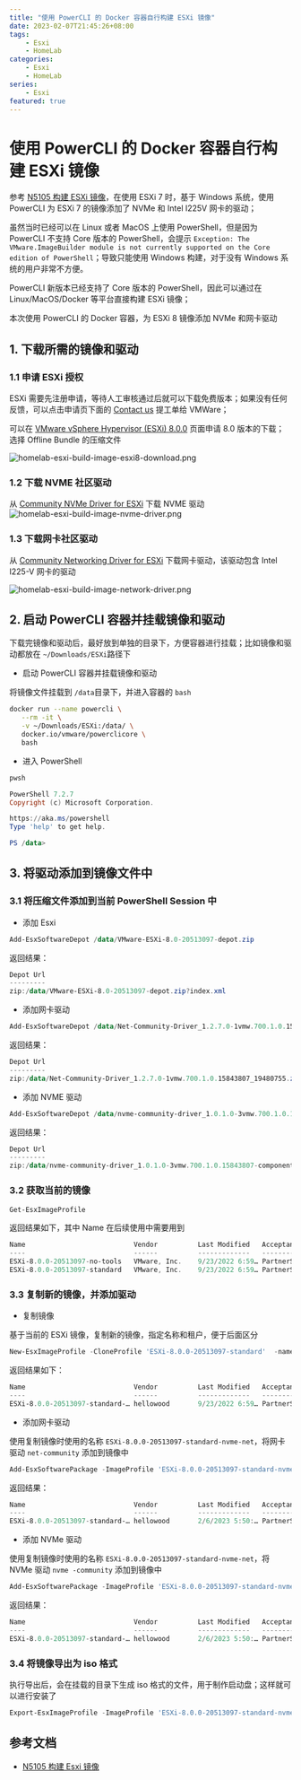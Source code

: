 ```yaml
---
title: "使用 PowerCLI 的 Docker 容器自行构建 ESXi 镜像"
date: 2023-02-07T21:45:26+08:00
tags:
    - Esxi
    - HomeLab
categories: 
    - Esxi
    - HomeLab
series: 
    - Esxi
featured: true  
---
```


# 使用 PowerCLI 的 Docker 容器自行构建 ESXi 镜像

参考 [N5105 构建 ESXi 镜像](https://helloworlde.github.io/2022/08/11/N5105-%E6%9E%84%E5%BB%BA-Esxi-%E9%95%9C%E5%83%8F/)，在使用 ESXi 7 时，基于 Windows 系统，使用 PowerCLI 为 ESXi 7 的镜像添加了 NVMe 和 Intel I225V 网卡的驱动；

虽然当时已经可以在 Linux 或者 MacOS 上使用 PowerShell，但是因为 PowerCLI 不支持 Core 版本的 PowerShell，会提示 `Exception: The VMware.ImageBuilder module is not currently supported on the Core edition of PowerShell`；导致只能使用 Windows 构建，对于没有 Windows 系统的用户非常不方便。

PowerCLI 新版本已经支持了 Core 版本的 PowerShell，因此可以通过在 Linux/MacOS/Docker 等平台直接构建 ESXi 镜像；

本次使用 PowerCLI 的 Docker 容器，为 ESXi 8 镜像添加 NVMe 和网卡驱动

## 1. 下载所需的镜像和驱动
 
### 1.1 申请 ESXi 授权

ESXi 需要先注册申请，等待人工审核通过后就可以下载免费版本；如果没有任何反馈，可以点击申请页下面的 [Contact us](https://www.vmware.com/support/us_support.html) 提工单给 VMWare；

可以在 [VMware vSphere Hypervisor (ESXi) 8.0.0](https://customerconnect.vmware.com/downloads/details?downloadGroup=ESXI800&productId=1345&rPId=99879) 页面申请 8.0 版本的下载；选择 Offline Bundle 的压缩文件

![homelab-esxi-build-image-esxi8-download.png](https://hellowoodes.oss-cn-beijing.aliyuncs.com/picture/homelab-esxi-build-image-esxi8-download.png)

### 1.2 下载 NVME 社区驱动

从 [Community NVMe Driver for ESXi](https://flings.vmware.com/community-nvme-driver-for-esxi) 下载 NVME 驱动
![homelab-esxi-build-image-nvme-driver.png](https://hellowoodes.oss-cn-beijing.aliyuncs.com/picture/homelab-esxi-build-image-nvme-driver.png)

### 1.3 下载网卡社区驱动

从 [Community Networking Driver for ESXi](https://flings.vmware.com/community-networking-driver-for-esxi) 下载网卡驱动，该驱动包含 Intel I225-V 网卡的驱动

![homelab-esxi-build-image-network-driver.png](https://hellowoodes.oss-cn-beijing.aliyuncs.com/picture/homelab-esxi-build-image-network-driver.png)

## 2. 启动 PowerCLI 容器并挂载镜像和驱动

下载完镜像和驱动后，最好放到单独的目录下，方便容器进行挂载；比如镜像和驱动都放在 `~/Downloads/ESXi`路径下

- 启动 PowerCLI 容器并挂载镜像和驱动

将镜像文件挂载到 `/data`目录下，并进入容器的 `bash` 

```bash
docker run --name powercli \
   --rm -it \
   -v ~/Downloads/ESXi:/data/ \
   docker.io/vmware/powerclicore \
   bash
```

- 进入 PowerShell 

```bash
pwsh
```

```powershell
PowerShell 7.2.7
Copyright (c) Microsoft Corporation.

https://aka.ms/powershell
Type 'help' to get help.

PS /data>
```

## 3. 将驱动添加到镜像文件中

### 3.1 将压缩文件添加到当前 PowerShell Session 中

- 添加 Esxi

```powershell
Add-EsxSoftwareDepot /data/VMware-ESXi-8.0-20513097-depot.zip
```

返回结果：

```powershell
Depot Url
---------
zip:/data/VMware-ESXi-8.0-20513097-depot.zip?index.xml
```

-  添加网卡驱动

```powershell
Add-EsxSoftwareDepot /data/Net-Community-Driver_1.2.7.0-1vmw.700.1.0.15843807_19480755.zip
```

返回结果：

```powershell
Depot Url
---------
zip:/data/Net-Community-Driver_1.2.7.0-1vmw.700.1.0.15843807_19480755.zip?index.xml
```

- 添加 NVME 驱动

```powershell
Add-EsxSoftwareDepot /data/nvme-community-driver_1.0.1.0-3vmw.700.1.0.15843807-component-18902434.zip
```

返回结果：

```powershell
Depot Url
---------
zip:/data/nvme-community-driver_1.0.1.0-3vmw.700.1.0.15843807-component-18902434.zip?index.xml
```

### 3.2 获取当前的镜像

```powershell
Get-EsxImageProfile
```

返回结果如下，其中 Name 在后续使用中需要用到

```powershell
Name                           Vendor          Last Modified   Acceptance Level
----                           ------          -------------   ----------------
ESXi-8.0.0-20513097-no-tools   VMware, Inc.    9/23/2022 6:59… PartnerSupported
ESXi-8.0.0-20513097-standard   VMware, Inc.    9/23/2022 6:59… PartnerSupported
```

### 3.3 复制新的镜像，并添加驱动

- 复制镜像

基于当前的 ESXi 镜像，复制新的镜像，指定名称和租户，便于后面区分

```powershell
New-EsxImageProfile -CloneProfile 'ESXi-8.0.0-20513097-standard'  -name 'ESXi-8.0.0-20513097-standard-nvme-net' -vendor 'hellowood'
```

返回结果如下：

```powershell
Name                           Vendor          Last Modified   Acceptance Level
----                           ------          -------------   ----------------
ESXi-8.0.0-20513097-standard-… hellowood       9/23/2022 6:59… PartnerSupported
```

- 添加网卡驱动

使用复制镜像时使用的名称 `ESXi-8.0.0-20513097-standard-nvme-net`，将网卡驱动 `net-community` 添加到镜像中

```powershell
Add-EsxSoftwarePackage -ImageProfile 'ESXi-8.0.0-20513097-standard-nvme-net' -SoftwarePackage 'net-community'
```

返回结果：

```powershell
Name                           Vendor          Last Modified   Acceptance Level
----                           ------          -------------   ----------------
ESXi-8.0.0-20513097-standard-… hellowood       2/6/2023 5:50:… PartnerSupported
```

- 添加 NVMe 驱动

使用复制镜像时使用的名称 `ESXi-8.0.0-20513097-standard-nvme-net`，将 NVMe 驱动 `nvme
-community` 添加到镜像中

```powershell
Add-EsxSoftwarePackage -ImageProfile 'ESXi-8.0.0-20513097-standard-nvme-net' -SoftwarePackage 'nvme-community'
```

返回结果：

```powershell
Name                           Vendor          Last Modified   Acceptance Level
----                           ------          -------------   ----------------
ESXi-8.0.0-20513097-standard-… hellowood       2/6/2023 5:50:… PartnerSupported
```

### 3.4 将镜像导出为 iso 格式

执行导出后，会在挂载的目录下生成 iso 格式的文件，用于制作启动盘；这样就可以进行安装了

```powershell
Export-EsxImageProfile -ImageProfile 'ESXi-8.0.0-20513097-standard-nvme-net' -ExportToIso -FilePath /data/ESXi-8.0.0-20513097-standard-nvme-net.iso
```

## 参考文档

- [N5105 构建 Esxi 镜像](https://helloworlde.github.io/2022/08/11/N5105-%E6%9E%84%E5%BB%BA-Esxi-%E9%95%9C%E5%83%8F/)